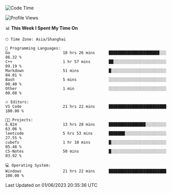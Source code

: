 <!--START_SECTION:waka-->
![Code Time](http://img.shields.io/badge/Code%20Time-962%20hrs%201%20min-blue)

![Profile Views](http://img.shields.io/badge/Profile%20Views-0-blue)

📊 **This Week I Spent My Time On** 

```text
🕑︎ Time Zone: Asia/Shanghai

💬 Programming Languages: 
Go                       18 hrs 26 mins      ██████████████████████░░░   86.32 % 
C++                      1 hr 57 mins        ██░░░░░░░░░░░░░░░░░░░░░░░   09.19 % 
Markdown                 51 mins             █░░░░░░░░░░░░░░░░░░░░░░░░   04.01 % 
Bash                     5 mins              ░░░░░░░░░░░░░░░░░░░░░░░░░   00.40 % 
Other                    1 min               ░░░░░░░░░░░░░░░░░░░░░░░░░   00.08 % 

🔥 Editors: 
VS Code                  21 hrs 22 mins      █████████████████████████   100.00 % 

🐱‍💻 Projects: 
6.824                    13 hrs 28 mins      ████████████████░░░░░░░░░   63.06 % 
leetcode                 5 hrs 53 mins       ███████░░░░░░░░░░░░░░░░░░   27.55 % 
cubefs                   1 hr 10 mins        █░░░░░░░░░░░░░░░░░░░░░░░░   05.48 % 
CS-Notes                 50 mins             █░░░░░░░░░░░░░░░░░░░░░░░░   03.92 % 

💻 Operating System: 
Windows                  21 hrs 22 mins      █████████████████████████   100.00 % 
```


 Last Updated on 01/06/2023 20:35:36 UTC
<!--END_SECTION:waka-->